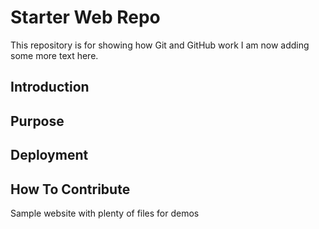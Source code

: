 # Starter Web Repo

This repository is for showing how Git and GitHub work
I am now adding some more text here. 

## Introduction

## Purpose

## Deployment

## How To Contribute

Sample website with plenty of files for demos